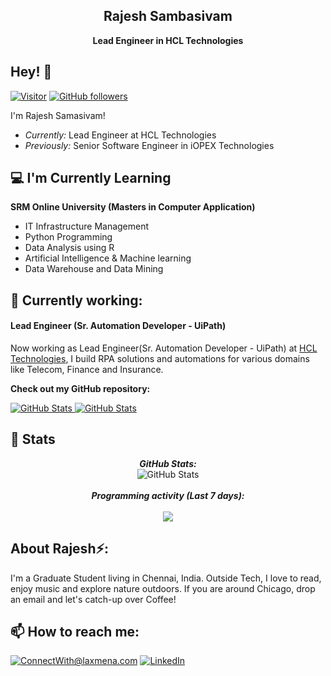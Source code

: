 <h2 align='center'>Rajesh Sambasivam</h2>
<p align='center'><b>Lead Engineer in HCL Technologies</b></p>

<h2>Hey! 👋</h2>

[![Visitor](https://visitor-badge.laobi.icu/badge?page_id=rajbca00.rajbca00)](https://github.com/rajbca00) [![GitHub followers](https://img.shields.io/github/followers/rajbca00.svg?style=social&label=Follow)](https://github.com/rajbca00?tab=followers)

I'm Rajesh Samasivam! 
- <i>Currently:</i> Lead Engineer at HCL Technologies 
- <i>Previously:</i> Senior Software Engineer in iOPEX Technologies

<h2>💻 I'm Currently Learning</h2>

__SRM Online University (Masters in Computer Application)__
- IT Infrastructure Management
- Python Programming
- Data Analysis using R
- Artificial Intelligence & Machine learning
- Data Warehouse and Data Mining


<h2>💼 Currently working:</h2>
<h4>Lead Engineer (Sr. Automation Developer - UiPath)</h4>

Now working as Lead Engineer(Sr. Automation Developer - UiPath) at [HCL Technologies](https://www.hcltech.com/), I build RPA solutions and automations for various domains like Telecom, Finance and Insurance.

__Check out my GitHub repository:__

<div>
  <p>
    <a href="https://github.com/rajbca00/UiPath-Zoom-Integration">
      <img src="https://github-readme-stats.vercel.app/api/pin/?username=rajbca00&repo=UiPath-Zoom-Integration" alt="GitHub Stats" />
    </a>
    <a href="https://github.com/rajbca00/UiPath_Multi_Browser_Automation ">
      <img src="https://github-readme-stats.vercel.app/api/pin/?username=rajbca00&repo=UiPath_Multi_Browser_Automation" alt="GitHub Stats" />
    </a>
  </p>
</div>

<h2>👀 Stats</h2>

<div>
  
  <p align="center">
  <b><em>GitHub Stats:</em></b> <br/>
    <img src="https://github-readme-streak-stats.herokuapp.com/?user=rajbca00" alt="GitHub Stats" /> <br/><br/>
  <b><em>Programming activity (Last 7 days):</em></b> <br/><br/>
    <img src="https://github-readme-stats.vercel.app/api/top-langs/?username=rajbca00&layout=compact">
  </p>
</div>


<h2> About Rajesh⚡:</h2>

I'm a Graduate Student living in Chennai, India. Outside Tech, I love to read, enjoy music and explore nature outdoors. If you are around Chicago, drop an email and let's catch-up over Coffee!
 

<h2>📫 How to reach me:</h2>

<a href="mailto:rajbca00@gmail.com">![ConnectWith@laxmena.com](https://img.shields.io/badge/Gmail-D14836?style=for-the-badge&logo=gmail&logoColor=white)</a> <a href="https://www.linkedin.com/in/rajesh-sambasivam">![LinkedIn](https://img.shields.io/badge/LinkedIn-0077B5?style=for-the-badge&logo=linkedin&logoColor=white)</a>